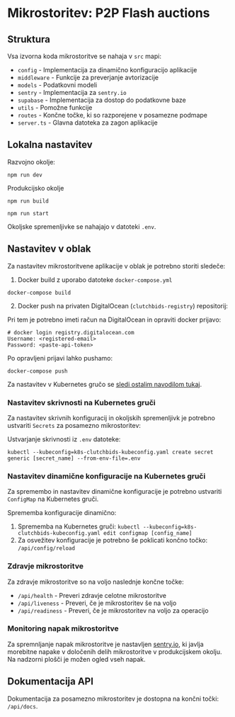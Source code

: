 # Mikrostoritev: P2P Flash auctions

## Struktura

Vsa izvorna koda mikrostoritve se nahaja v `src` mapi:

- `config` - Implementacija za dinamično konfiguracijo aplikacije
- `middleware` - Funkcije za preverjanje avtorizacije
- `models` - Podatkovni modeli
- `sentry` - Implementacija za `sentry.io`
- `supabase` - Implementacija za dostop do podatkovne baze
- `utils` - Pomožne funkcije
- `routes` - Končne točke, ki so razporejene v posamezne podmape
- `server.ts` - Glavna datoteka za zagon aplikacije

## Lokalna nastavitev

Razvojno okolje:

`npm run dev`

Produkcijsko okolje

`npm run build`

`npm run start`

Okoljske spremenljivke se nahajajo v datoteki `.env`.

## Nastavitev v oblak

Za nastavitev mikrostoritvene aplikacije v oblak je potrebno storiti sledeče:

1. Docker build z uporabo datoteke `docker-compose.yml`

`docker-compose build`

2. Docker push na privaten DigitalOcean (`clutchbids-registry`) repositorij:

Pri tem je potrebno imeti račun na DigitalOcean in opraviti docker prijavo:

```
# docker login registry.digitalocean.com
Username: <registered-email>
Password: <paste-api-token>
```

Po opravljeni prijavi lahko pushamo:

`docker-compose push`

Za nastavitev v Kubernetes gručo se [sledi ostalim navodilom tukaj](https://github.com/RSO-2024/clutchbids-k8s/blob/main/README.md).

### Nastavitev skrivnosti na Kubernetes gruči

Za nastavitev skrivnih konfiguracij in okoljskih spremenljivk je potrebno ustvariti `Secrets` za posamezno mikrostoritev:

Ustvarjanje skrivnosti iz `.env` datoteke:

`kubectl --kubeconfig=k8s-clutchbids-kubeconfig.yaml create secret generic [secret_name] --from-env-file=.env`

### Nastavitev dinamične konfiguracije na Kubernetes gruči

Za spremembo in nastavitev dinamične konfiguracije je potrebno ustvariti `ConfigMap` na Kubernetes gruči.

Sprememba konfiguracije dinamično:
1. Sprememba na Kubernetes gruči: `kubectl --kubeconfig=k8s-clutchbids-kubeconfig.yaml edit configmap [config_name]`
2. Za osvežitev konfiguracije je potrebno še poklicati končno točko: `/api/config/reload`

### Zdravje mikrostoritve

Za zdravje mikrostoritve so na voljo naslednje končne točke:
- `/api/health` - Preveri zdravje celotne mikrostoritve
- `/api/liveness` - Preveri, če je mikrostoritev še na voljo
- `/api/readiness` - Preveri, če je mikrostoritev na voljo za operacijo

### Monitoring napak mikrostoritve

Za spremnljanje napak mikrostoritve je nastavljen [sentry.io](https://sentry.io/welcome/), ki javlja morebitne napake v določenih delih mikrostoritve v produkcijskem okolju. Na nadzorni plošči je možen ogled vseh napak.

## Dokumentacija API

Dokumentacija za posamezno mikrostoritev je dostopna na končni točki: `/api/docs`.

